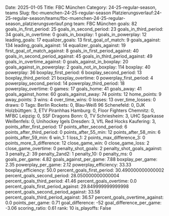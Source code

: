 Date: 2025-01-05
Title: FBC München
Category: 24-25-regular-season, teams
Slug: fbc-muenchen-24-25-regular-season
Platzierungsverlauf:24-25-regular-season/teams/fbc-muenchen-24-25-regular-season_platzierungsverlauf.png
team: FBC München
goals: 82
goals_in_first_period: 25
goals_in_second_period: 23
goals_in_third_period: 34
goals_in_overtime: 0
goals_in_boxplay: 1
goals_in_powerplay: 12
leading_goals: 17
equalizer_goals: 13
first_goal_of_match: 9
goals_against: 134
leading_goals_against: 14
equalizer_goals_against: 19
first_goal_of_match_against: 8
goals_in_first_period_against: 40
goals_in_second_period_against: 45
goals_in_third_period_against: 49
goals_in_overtime_against: 0
goals_against_in_boxplay: 20
goals_against_in_powerplay: 2
goals_not_in_boxplay: 114
boxplay: 40
powerplay: 36
boxplay_first_period: 6
boxplay_second_period: 13
boxplay_third_period: 21
boxplay_overtime: 0
powerplay_first_period: 4
powerplay_second_period: 14
powerplay_third_period: 18
powerplay_overtime: 0
games: 17
goals_home: 41
goals_away: 41
goals_against_home: 60
goals_against_away: 74
points: 12
home_points: 9
away_points: 3
wins: 4
over_time_wins: 0
losses: 13
over_time_losses: 0
draws: 0
Tags:  Berlin Rockets: 0,  Blau-Weiß 96 Schenefeld: 0,  DJK Holzbüttgen: 3,  ETV Piranhhas Hamburg: 0,  Floor Fighters Chemnitz: 0,  MFBC Leipzig: 0,  SSF Dragons Bonn: 0,  TV Schriesheim: 3,  UHC Sparkasse Weißenfels: 0,  Unihockey Igels Dresden: 3,  VfL Red Hocks Kaufering: 3,
points_after_first_period: 17
points_after_second_period: 6
points_after_third_period: 0
points_after_55_min: 12
points_after_58_min: 6
points_after_59_min: 6
win_1: 1
loss_1: 2
points_max_difference_3: 0
points_more_3_difference: 12
close_game_win: 0
close_game_loss: 2
close_game_overtime: 0
penalty_shot_goals: 2
penalty_shot_goals_against: 3
penalty_2: 39
penalty_2and2: 1
penalty_10: 0
penalty_ms: 0
goals_per_game: 4.82
goals_against_per_game: 7.88
boxplay_per_game: 2.35
powerplay_per_game: 2.12
powerplay_efficiency: 33.33
boxplay_efficiency: 50.0
percent_goals_first_period: 30.490000000000002
percent_goals_second_period: 28.050000000000004
percent_goals_third_period: 41.46
percent_goals_overtime: 0.0
percent_goals_first_period_against: 29.849999999999998
percent_goals_second_period_against: 33.58
percent_goals_third_period_against: 36.57
percent_goals_overtime_against: 0.0
points_per_game: 0.71
goal_difference: -52
goal_difference_per_game: -3.06
scoring_ratio: 0.61
rank: 10
is_playoffs: False
